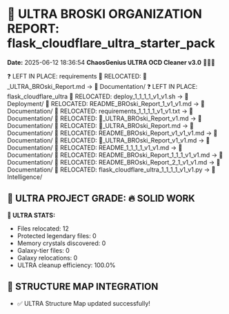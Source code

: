 # 🌌 ULTRA BROSKI ORGANIZATION REPORT: flask_cloudflare_ultra_starter_pack
**Date:** 2025-06-12 18:36:54
**ChaosGenius ULTRA OCD Cleaner v3.0** 🧠💜🌌

❓ LEFT IN PLACE: requirements
📁 RELOCATED: 🌌_ULTRA_BROski_Report.md → 📝 Documentation/
❓ LEFT IN PLACE: flask_cloudflare_ultra
📁 RELOCATED: deploy_1_1_1_1_v1_v1.sh → 🚀 Deployment/
📁 RELOCATED: README_BROski_Report_1_v1_v1.md → 📝 Documentation/
📁 RELOCATED: requirements_1_1_1_1_v1_v1.txt → 📝 Documentation/
📁 RELOCATED: 🌌_ULTRA_BROski_Report_v1.md → 📝 Documentation/
📁 RELOCATED: 🌌_ULTRA_BROski_Report.md → 📝 Documentation/
📁 RELOCATED: README_BROski_Report_v1_v1_v1.md → 📝 Documentation/
📁 RELOCATED: 🌌_ULTRA_BROski_Report_v1_v1.md → 📝 Documentation/
📁 RELOCATED: README_1_1_1_1_v1_v1.md → 📝 Documentation/
📁 RELOCATED: README_BROski_Report_1_1_1_v1_v1.md → 📝 Documentation/
📁 RELOCATED: README_BROski_Report_2_1_v1_v1.md → 📝 Documentation/
📁 RELOCATED: flask_cloudflare_ultra_1_1_1_1_v1_v1.py → 🧠 Intelligence/

## 🌌 ULTRA PROJECT GRADE: 🔥 SOLID WORK
**🧠 ULTRA STATS:**
- Files relocated: 12
- Protected legendary files: 0
- Memory crystals discovered: 0
- Galaxy-tier files: 0
- Galaxy relocations: 0
- ULTRA cleanup efficiency: 100.0%

## 🔄 STRUCTURE MAP INTEGRATION
- ✅ ULTRA Structure Map updated successfully!